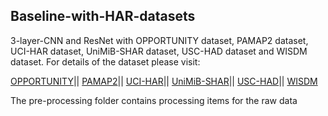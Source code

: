 Baseline-with-HAR-datasets
--------------------------
3-layer-CNN and ResNet with OPPORTUNITY dataset, PAMAP2 dataset, UCI-HAR dataset, UniMiB-SHAR dataset, USC-HAD dataset and WISDM dataset. For details of the dataset please visit:

[OPPORTUNITY](https://archive.ics.uci.edu/ml/datasets/opportunity+activity+recognition)||
[PAMAP2](http://archive.ics.uci.edu/ml/datasets/pamap2+physical+activity+monitoring)||
[UCI-HAR](https://archive.ics.uci.edu/ml/datasets/human+activity+recognition+using+smartphones)||
[UniMiB-SHAR](http://www.sal.disco.unimib.it/technologies/unimib-shar/)||
[USC-HAD](https://sipi.usc.edu/had/)||
[WISDM](https://archive.ics.uci.edu/ml/datasets/WISDM+Smartphone+and+Smartwatch+Activity+and+Biometrics+Dataset+)

The pre-processing folder contains processing items for the raw data
